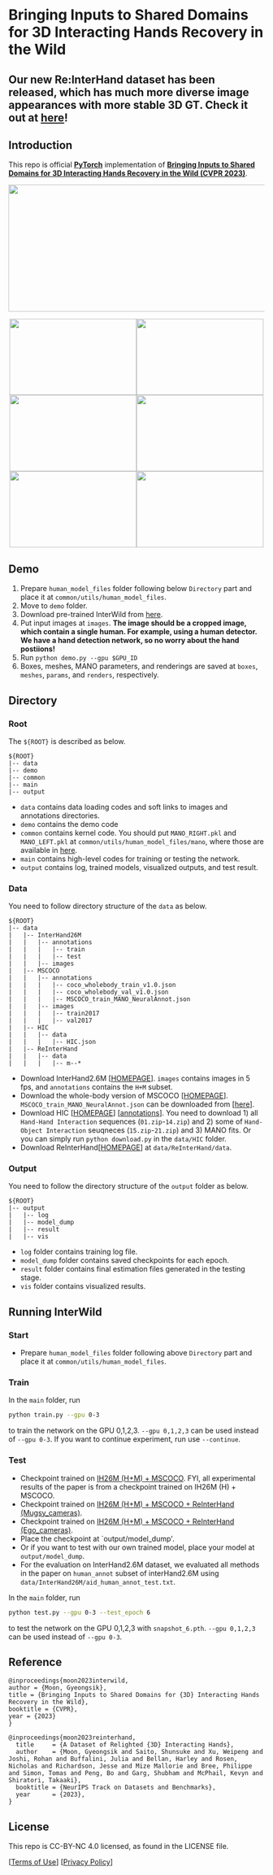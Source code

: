 # Bringing Inputs to Shared Domains for 3D Interacting Hands Recovery in the Wild

## Our new Re:InterHand dataset has been released, which has much more diverse image appearances with more stable 3D GT. Check it out at [here](https://mks0601.github.io/ReInterHand)!

## Introduction
This repo is official **[PyTorch](https://pytorch.org)** implementation of **[Bringing Inputs to Shared Domains for 3D Interacting Hands Recovery in the Wild (CVPR 2023)](https://arxiv.org/abs/2303.13652)**. 

<p align="middle">
<img src="assets/teaser.png" width="1200" height="250">
</p>

<p align="middle">
<img src="assets/demo1.png" width="250" height="150"><img src="assets/demo2.png" width="250" height="150"><img src="assets/demo3.png" width="250" height="150"><img src="assets/demo4.png" width="250" height="150"><img src="assets/demo5.png" width="250" height="150"><img src="assets/demo6.png" width="250" height="150">
</p>

## Demo
1. Prepare `human_model_files` folder following below `Directory` part and place it at `common/utils/human_model_files`.
2. Move to `demo` folder.
3. Download pre-trained InterWild from [here](https://1drv.ms/u/s!All7gdNh7XE5okmRl9maPGiG-LZc?e=FjqR4C).
4. Put input images at `images`. **The image should be a cropped image, which contain a single human. For example, using a human detector. We have a hand detection network, so no worry about the hand postiions!**
5. Run `python demo.py --gpu $GPU_ID`
6. Boxes, meshes, MANO parameters, and renderings are saved at `boxes`, `meshes`, `params`, and `renders`, respectively.

## Directory

### Root
The `${ROOT}` is described as below.
```
${ROOT}
|-- data
|-- demo
|-- common
|-- main
|-- output
```
* `data` contains data loading codes and soft links to images and annotations directories.
* `demo` contains the demo code
* `common` contains kernel code. You should put `MANO_RIGHT.pkl` and `MANO_LEFT.pkl` at `common/utils/human_model_files/mano`, where those are available in [here](https://mano.is.tue.mpg.de/).
* `main` contains high-level codes for training or testing the network.
* `output` contains log, trained models, visualized outputs, and test result.

### Data
You need to follow directory structure of the `data` as below.
```
${ROOT}
|-- data
|   |-- InterHand26M
|   |   |-- annotations
|   |   |   |-- train
|   |   |   |-- test
|   |   |-- images
|   |-- MSCOCO
|   |   |-- annotations
|   |   |   |-- coco_wholebody_train_v1.0.json
|   |   |   |-- coco_wholebody_val_v1.0.json
|   |   |   |-- MSCOCO_train_MANO_NeuralAnnot.json
|   |   |-- images
|   |   |   |-- train2017
|   |   |   |-- val2017
|   |-- HIC
|   |   |-- data
|   |   |   |-- HIC.json
|   |-- ReInterHand
|   |   |-- data
|   |   |   |-- m--*
```
* Download InterHand2.6M [[HOMEPAGE](https://mks0601.github.io/InterHand2.6M/)]. `images` contains images in 5 fps, and `annotations` contains the `H+M` subset.
* Download the whole-body version of MSCOCO [[HOMEPAGE](https://github.com/jin-s13/COCO-WholeBody/)]. `MSCOCO_train_MANO_NeuralAnnot.json` can be downloaded from [[here](https://1drv.ms/u/s!All7gdNh7XE5oX4zIfSMlbXoA0Lk?e=Orzx74)].
* Download HIC [[HOMEPAGE](https://files.is.tue.mpg.de/dtzionas/Hand-Object-Capture/)] [[annotations](https://1drv.ms/u/s!All7gdNh7XE5libdXi9BCxOuHUhr?e=XnLfL4)]. You need to download 1) all `Hand-Hand Interaction` sequences (`01.zip`-`14.zip`) and 2) some of `Hand-Object Interaction` seuqneces (`15.zip`-`21.zip`) and 3) MANO fits. Or you can simply run `python download.py` in the `data/HIC` folder.
* Download ReInterHand[[HOMEPAGE](https://mks0601.github.io/ReInterHand/)] at `data/ReInterHand/data`.

### Output
You need to follow the directory structure of the `output` folder as below.
```
${ROOT}
|-- output
|   |-- log
|   |-- model_dump
|   |-- result
|   |-- vis
```
* `log` folder contains training log file.
* `model_dump` folder contains saved checkpoints for each epoch.
* `result` folder contains final estimation files generated in the testing stage.
* `vis` folder contains visualized results.

## Running InterWild
### Start
* Prepare `human_model_files` folder following above `Directory` part and place it at `common/utils/human_model_files`.

### Train
In the `main` folder, run
```bash
python train.py --gpu 0-3
```
to train the network on the GPU 0,1,2,3. `--gpu 0,1,2,3` can be used instead of `--gpu 0-3`. If you want to continue experiment, run use `--continue`. 


### Test
* Checkpoint trained on [IH26M (H+M) + MSCOCO](https://1drv.ms/u/s!All7gdNh7XE5okc4w3_eov9n403M?e=2eFkLn). FYI, all experimental results of the paper is from a checkpoint trained on IH26M (H) + MSCOCO.
* Checkpoint trained on [IH26M (H+M) + MSCOCO + ReInterHand (Mugsy_cameras)](https://1drv.ms/u/s!All7gdNh7XE5okmRl9maPGiG-LZc?e=FjqR4C). 
* Checkpoint trained on [IH26M (H+M) + MSCOCO + ReInterHand (Ego_cameras)](https://1drv.ms/u/s!All7gdNh7XE5okuZtDAUGCnoFUUQ?e=iS57FY).
* Place the checkpoint at `output/model_dump'.
* Or if you want to test with our own trained model, place your model at `output/model_dump`.
* For the evaluation on InterHand2.6M dataset, we evaluated all methods in the paper on `human_annot` subset of interHand2.6M using `data/InterHand26M/aid_human_annot_test.txt`.

In the `main` folder, run 
```bash
python test.py --gpu 0-3 --test_epoch 6
```
to test the network on the GPU 0,1,2,3 with `snapshot_6.pth`.  `--gpu 0,1,2,3` can be used instead of `--gpu 0-3`. 


## Reference  
```  
@inproceedings{moon2023interwild,  
author = {Moon, Gyeongsik},  
title = {Bringing Inputs to Shared Domains for {3D} Interacting Hands Recovery in the Wild},  
booktitle = {CVPR},  
year = {2023}  
} 

@inproceedings{moon2023reinterhand,
  title     = {A Dataset of Relighted {3D} Interacting Hands},
  author    = {Moon, Gyeongsik and Saito, Shunsuke and Xu, Weipeng and Joshi, Rohan and Buffalini, Julia and Bellan, Harley and Rosen, Nicholas and Richardson, Jesse and Mize Mallorie and Bree, Philippe and Simon, Tomas and Peng, Bo and Garg, Shubham and McPhail, Kevyn and Shiratori, Takaaki},
  booktitle = {NeurIPS Track on Datasets and Benchmarks},
  year      = {2023},
}
```

## License
This repo is CC-BY-NC 4.0 licensed, as found in the LICENSE file.

[[Terms of Use](https://opensource.facebook.com/legal/terms)]
[[Privacy Policy](https://opensource.facebook.com/legal/privacy)]

